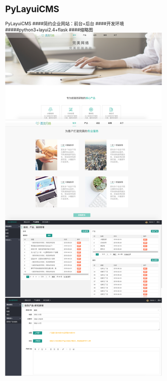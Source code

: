 # PyLayuiCMS
PyLayuiCMS
####简约企业网站：前台+后台
####开发环境
#####python3+layui2.4+flask
####缩略图
![前台1](/static/res/static/snap/snap1.png)
![前台2](/static/res/static/snap/snap2.png)
![后台1](/static/res/static/snap/snap3.png)
![后台2](/static/res/static/snap/snap4.png)


